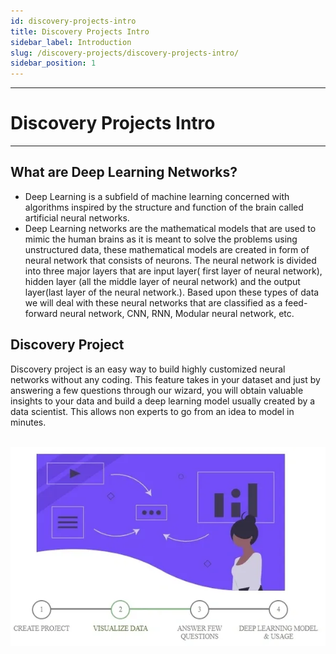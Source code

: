 ```yaml
---
id: discovery-projects-intro
title: Discovery Projects Intro
sidebar_label: Introduction
slug: /discovery-projects/discovery-projects-intro/
sidebar_position: 1
---
```


---
# Discovery Projects Intro
---

## What are Deep Learning Networks?
  - Deep Learning is a subfield of machine learning concerned with algorithms inspired by the structure and function of the brain called artificial neural networks.
  - Deep Learning networks are the mathematical models that are used to mimic the human brains as it is meant to solve the problems using unstructured data, these mathematical models are created in form of neural network that consists of neurons. The neural network is divided into three major layers that are input layer( first layer of neural network), hidden layer (all the middle layer of neural network) and the output layer(last layer of the neural network.). Based upon these types of data we will deal with these neural networks that are classified as a feed-forward neural network, CNN, RNN, Modular neural network, etc. 
  
## Discovery Project

Discovery project is an easy way to build highly customized neural networks without any coding. This feature takes in your dataset and just by answering a few questions through our wizard, you will obtain valuable insights to your data and build a deep learning model usually created by a data scientist. This allows non experts to go from an idea to model in minutes.

&nbsp; &nbsp; &nbsp; &nbsp; &nbsp; &nbsp; &nbsp; &nbsp; &nbsp;&nbsp; &nbsp; &nbsp; &nbsp; &nbsp; &nbsp; &nbsp; &nbsp; &nbsp; ![Discovery](../../static/img/tutorials/discovery-projects/discovery.webp)
